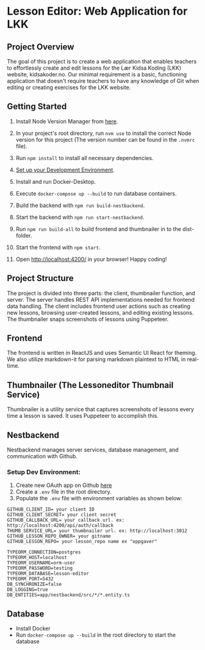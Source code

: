 # Lesson Editor: Web Application for LKK

## Project Overview

The goal of this project is to create a web application that enables teachers to effortlessly create and edit lessons for the Lær Kidsa Koding (LKK) website, kidsakoder.no. Our minimal requirement is a basic, functioning application that doesn't require teachers to have any knowledge of Git when editing or creating exercises for the LKK website.

## Getting Started

1. Install Node Version Manager from [here](https://github.com/nvm-sh/nvm).

2. In your project's root directory, run `nvm use` to install the correct Node version for this project (The version number can be found in the `.nvmrc` file).

3. Run `npm install` to install all necessary dependencies.

4. [Set up your Development Environment](#setup-dev-environment).

5. Install and run Docker-Desktop.

6. Execute `docker-compose up --build` to run database containers.

7. Build the backend with `npm run build-nestbackend`.

8. Start the backend with `npm run start-nestbackend`.

9. Run `npm run build-all` to build frontend and thumbnailer in to the dist-folder.

10. Start the frontend with `npm start`.

11. Open [http://localhost:4200/](http://localhost:4200) in your browser! Happy coding!

## Project Structure

The project is divided into three parts: the client, thumbnailer function, and server. The server handles REST API implementations needed for frontend data handling. The client includes frontend user actions such as creating new lessons, browsing user-created lessons, and editing existing lessons. The thumbnailer snaps screenshots of lessons using Puppeteer.

## Frontend

The frontend is written in ReactJS and uses Semantic UI React for theming. We also utilize markdown-it for parsing markdown plaintext to HTML in real-time.

## Thumbnailer (The Lessoneditor Thumbnail Service)

Thumbnailer is a utility service that captures screenshots of lessons every time a lesson is saved. It uses Puppeteer to accomplish this.

## Nestbackend

Nestbackend manages server services, database management, and communication with Github.

### Setup Dev Environment:

1. Create new OAuth app on Github [here](`https://github.com/settings/developers`)
2. Create a `.env` file in the root directory.
3. Populate the `.env` file with environment variables as shown below:

```
GITHUB_CLIENT_ID= your client ID
GITHUB_CLIENT_SECRET= your client secret
GITHUB_CALLBACK_URL= your callback url. ex: http://localhost:4200/api/auth/callback
THUMB_SERVICE_URL= your thumbnailer url. ex: http://localhost:3012
GITHUB_LESSON_REPO_OWNER= your gitname
GITHUB_LESSON_REPO= your lesson_repo name ex "oppgaver"

TYPEORM_CONNECTION=postgres
TYPEORM_HOST=localhost
TYPEORM_USERNAME=orm-user
TYPEORM_PASSWORD=testing
TYPEORM_DATABASE=lesson-editor
TYPEORM_PORT=5432
DB_SYNCHRONIZE=false
DB_LOGGING=true
DB_ENTITIES=app/nestbackend/src/*/*.entity.ts
```

## Database

- Install Docker
- Run `docker-compose up --build` in the root directory to start the database
